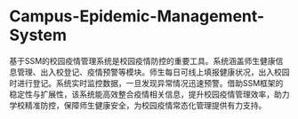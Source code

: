 # Campus-Epidemic-Management-System
基于SSM的校园疫情管理系统是校园疫情防控的重要工具。系统涵盖师生健康信息管理、出入校登记、疫情预警等模块。师生每日可线上填报健康状况，出入校园时进行登记。系统实时监控数据，一旦发现异常情况迅速预警。借助SSM框架的稳定性与扩展性，该系统能高效整合疫情相关信息，提升校园疫情管理效率，助力学校精准防控，保障师生健康安全，为校园疫情常态化管理提供有力支持。
